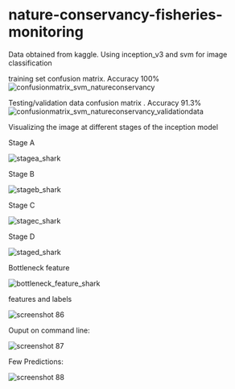 # nature-conservancy-fisheries-monitoring
Data obtained from kaggle. Using inception_v3 and svm for image classification

training set confusion matrix. Accuracy 100% 
![confusionmatrix_svm_natureconservancy](https://user-images.githubusercontent.com/26388650/29047526-e1507f5a-7b80-11e7-8c72-b0eeef0619cb.png)

Testing/validation data confusion matrix . Accuracy 91.3%
![confusionmatrix_svm_natureconservancy_validationdata](https://user-images.githubusercontent.com/26388650/29047831-872e5f68-7b82-11e7-921a-b8c31ae04386.png)

Visualizing the image at different stages of the inception model


Stage A



![stagea_shark](https://user-images.githubusercontent.com/26388650/29047936-13e36ea8-7b83-11e7-83dc-5ac89f524910.png)

Stage B



![stageb_shark](https://user-images.githubusercontent.com/26388650/29047957-2802a76e-7b83-11e7-9a8a-8d455d373553.png)

Stage C



![stagec_shark](https://user-images.githubusercontent.com/26388650/29047966-3035b750-7b83-11e7-926d-3e12b99bd226.png)

Stage D


![staged_shark](https://user-images.githubusercontent.com/26388650/29047975-37b240d4-7b83-11e7-9e7d-ab7fe74ba8fd.png)


Bottleneck feature

![bottleneck_feature_shark](https://user-images.githubusercontent.com/26388650/29048002-4e16a14e-7b83-11e7-8021-6ef9d94aa7c5.png)


features and labels 


![screenshot 86](https://user-images.githubusercontent.com/26388650/29048120-f741442c-7b83-11e7-8402-a36c19f53f53.png)



Ouput on command line: 



![screenshot 87](https://user-images.githubusercontent.com/26388650/29048137-0c6db448-7b84-11e7-8e42-faddc0b29416.png)




Few Predictions:

![screenshot 88](https://user-images.githubusercontent.com/26388650/29048158-21e2ee06-7b84-11e7-8ead-01c053385127.png)



